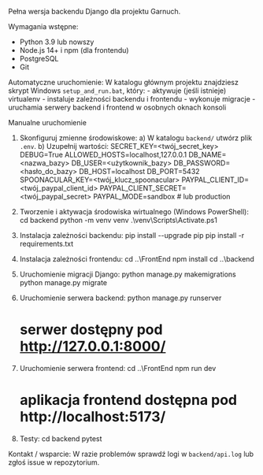 Pełna wersja backendu Django dla projektu Garnuch.

Wymagania wstępne:

- Python 3.9 lub nowszy
- Node.js 14+ i npm (dla frontendu)
- PostgreSQL
- Git

Automatyczne uruchomienie:
W katalogu głównym projektu znajdziesz skrypt Windows `setup_and_run.bat`,
który: - aktywuje (jeśli istnieje) virtualenv - instaluje zależności backendu i frontendu - wykonuje migracje - uruchamia serwery backend i frontend w osobnych oknach konsoli

Manualne uruchomienie

1. Skonfiguruj zmienne środowiskowe:
   a) W katalogu `backend/` utwórz plik `.env`.
   b) Uzupełnij wartości:
   SECRET_KEY=<twój_secret_key>
   DEBUG=True
   ALLOWED_HOSTS=localhost,127.0.0.1
   DB_NAME=<nazwa_bazy>
   DB_USER=<użytkownik_bazy>
   DB_PASSWORD=<hasło_do_bazy>
   DB_HOST=localhost
   DB_PORT=5432
   SPOONACULAR_KEY=<twój_klucz_spoonacular>
   PAYPAL_CLIENT_ID=<twój_paypal_client_id>
   PAYPAL_CLIENT_SECRET=<twój_paypal_secret>
   PAYPAL_MODE=sandbox # lub production

2. Tworzenie i aktywacja środowiska wirtualnego (Windows PowerShell):
   cd backend
   python -m venv venv
   .\venv\Scripts\Activate.ps1

3. Instalacja zależności backendu:
   pip install --upgrade pip
   pip install -r requirements.txt

4. Instalacja zależności frontendu:
   cd ..\FrontEnd
   npm install
   cd ..\backend

5. Uruchomienie migracji Django:
   python manage.py makemigrations
   python manage.py migrate

6. Uruchomienie serwera backend:
   python manage.py runserver

   # serwer dostępny pod http://127.0.0.1:8000/

7. Uruchomienie serwera frontend:
   cd ..\FrontEnd
   npm run dev

   # aplikacja frontend dostępna pod http://localhost:5173/

8. Testy:
   cd backend
   pytest

Kontakt / wsparcie:
W razie problemów sprawdź logi w `backend/api.log` lub zgłoś issue w repozytorium.
